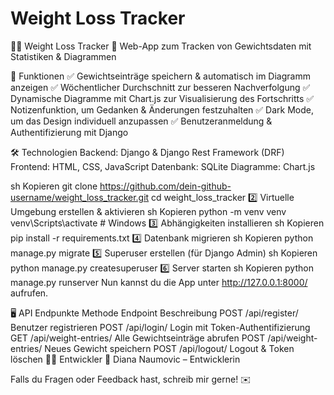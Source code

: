 ﻿# Weight Loss Tracker
🏋️‍♂️ Weight Loss Tracker
📌 Web-App zum Tracken von Gewichtsdaten mit Statistiken & Diagrammen



🚀 Funktionen
✅ Gewichtseinträge speichern & automatisch im Diagramm anzeigen
✅ Wöchentlicher Durchschnitt zur besseren Nachverfolgung
✅ Dynamische Diagramme mit Chart.js zur Visualisierung des Fortschritts
✅ Notizenfunktion, um Gedanken & Änderungen festzuhalten
✅ Dark Mode, um das Design individuell anzupassen
✅ Benutzeranmeldung & Authentifizierung mit Django

🛠️ Technologien
Backend: Django & Django Rest Framework (DRF)
Frontend: HTML, CSS, JavaScript
Datenbank: SQLite
Diagramme: Chart.js


sh
Kopieren
git clone https://github.com/dein-github-username/weight_loss_tracker.git
cd weight_loss_tracker
2️⃣ Virtuelle Umgebung erstellen & aktivieren
sh
Kopieren
python -m venv venv
venv\Scripts\activate  # Windows
3️⃣ Abhängigkeiten installieren
sh
Kopieren
pip install -r requirements.txt
4️⃣ Datenbank migrieren
sh
Kopieren
python manage.py migrate
5️⃣ Superuser erstellen (für Django Admin)
sh
Kopieren
python manage.py createsuperuser
6️⃣ Server starten
sh
Kopieren
python manage.py runserver
Nun kannst du die App unter http://127.0.0.1:8000/ aufrufen.

🖥️ API Endpunkte
Methode	Endpoint	Beschreibung
POST	/api/register/	Benutzer registrieren
POST	/api/login/	Login mit Token-Authentifizierung
GET	/api/weight-entries/	Alle Gewichtseinträge abrufen
POST	/api/weight-entries/	Neues Gewicht speichern
POST	/api/logout/	Logout & Token löschen
👨‍💻 Entwickler
📌 Diana Naumovic – Entwicklerin

Falls du Fragen oder Feedback hast, schreib mir gerne! ✉️
